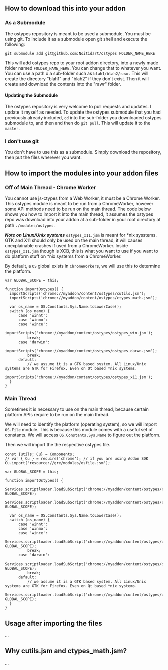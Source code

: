 ## How to download this into your addon
### As a Submodule
The ostypes repository is meant to be used a submodule. You must be using git. To include it as a submodule open git shell and execute the following:

    git submodule add git@github.com:Noitidart/ostypes FOLDER_NAME_HERE

This will add ostypes repo to your root addon directory, into a newly made folder named `FOLDER_NAME_HERE`. You can change that to whatever you want. You can use a path o a sub-folder such as `blah1/blah2/rawr`. This will create the directory "blah1" and "blah2" if they don't exist. Then it will create and download the contents into the "rawr" folder.

#### Updating the Submodule
The ostypes repository is very welcome to pull requests and updates. I update it myself as needed. To update the ostypes submodule that you had previously already included, `cd` into the sub-folder you downloaded ostypes submodule to, and then and then do `git pull`. This will update it to the `master`.

### I don't use git
You don't have to use this as a submodule. Simply download the repository, then put the files wherever you want.

## How to import the modules into your addon files
### Off of Main Thread - Chrome Worker
You cannot use js-ctypes from a Web Worker, it must be a Chrome Worker. This ostypes module is meant to be run from a ChromeWorker, however some API methods need to be run on the main thread. The code below shows you how to import it into the main thread, it assumes the ostypes repo was download into your addon at a sub-folder in your root directory at path `./modules/ostypes`.

***Note on Linux/Unix systems*** `ostypes_x11.jsm` is meant for *nix sysstems. GTK and X11 should only be used on the main thread, it will causes unexplainable crashes if used from a ChromeWorker. Inside `ostypes_x11.jsm` though is XCB, this is what you want to use if you want to do platform stuff on *nix systems from a ChromeWorker.

By default, a `OS` global exists in `ChromeWorker`s, we will use this to determine the platform.

    var GLOBAL_SCOPE = this;
    
    function importOstypes() {
      importScripts('chrome://myaddon/content/ostypes/cutils.jsm');
      importScripts('chrome://myaddon/content/ostypes/ctypes_math.jsm');
      
      var os_name = OS.Constants.Sys.Name.toLowerCase();
      switch (os_name) {
          case 'winnt':
          case 'winmo':
          case 'wince':
                  importScripts('chrome://myaddon/content/ostypes/ostypes_win.jsm');
              break;
          case 'darwin':
                  importScripts('chrome://myaddon/content/ostypes/ostypes_darwn.jsm');
              break;
          default:
              // we assume it is a GTK based system. All Linux/Unix systems are GTK for Firefox. Even on Qt based *nix systems.
              importScripts('chrome://myaddon/content/ostypes/ostypes_x11.jsm');
      }
    }

### Main Thread
Sometimes it is necessary to use on the main thread, because certain platform APIs require to be run on the main thread.

We will need to identify the platform (operating system), so we will import `OS.File` module. This is because this module comes with a useful set of constants. We will access `OS.Constants.Sys.Name` to figure out the platform.

Then we will import the the respective ostypes file.

    const {utils: Cu} = Components;
    // var { Cu } = require('chrome'); // if you are using Addon SDK
    Cu.import('resource://gre/modules/osfile.jsm');
    
    var GLOBAL_SCOPE = this;
    
    function importOstypes() {
      Services.scriptloader.loadSubScript('chrome://myaddon/content/ostypes/cutils.jsm', GLOBAL_SCOPE);
      Services.scriptloader.loadSubScript('chrome://myaddon/content/ostypes/ctypes_math.jsm', GLOBAL_SCOPE);
      
      var os_name = OS.Constants.Sys.Name.toLowerCase();
      switch (os_name) {
          case 'winnt':
          case 'winmo':
          case 'wince':
                  Services.scriptloader.loadSubScript('chrome://myaddon/content/ostypes/ostypes_win.jsm', GLOBAL_SCOPE);
              break;
          case 'darwin':
                  Services.scriptloader.loadSubScript('chrome://myaddon/content/ostypes/ostypes_darwn.jsm', GLOBAL_SCOPE);
              break;
          default:
              // we assume it is a GTK based system. All Linux/Unix systems are GTK for Firefox. Even on Qt based *nix systems.
              Services.scriptloader.loadSubScript('chrome://myaddon/content/ostypes/ostypes_x11.jsm', GLOBAL_SCOPE);
      }
    }

## Usage after importing the files
...

## Why cutils.jsm and ctypes_math.jsm?
...
